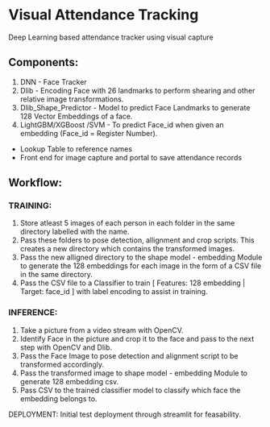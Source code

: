 # Visual Attendance Tracking
Deep Learning based attendance tracker using visual capture

## Components:
1. DNN - Face Tracker
2. Dlib - Encoding Face with 26 landmarks to perform shearing and other relative image transformations.
3. Dlib_Shape_Predictor - Model to predict Face Landmarks to generate 128 Vector Embeddings of a face.
4. LightGBM/XGBoost /SVM - To predict Face_id when given an embedding (Face_id = Register Number).
* Lookup Table to reference names
* Front end for image capture and portal to save attendance records

## Workflow:

### TRAINING:

1. Store atleast 5 images of each person in each folder in the same directory labelled with the name.
2. Pass these folders to pose detection, allignment and crop scripts. This creates a new directory which contains the transformed images.
3. Pass the new alligned directory to the shape model - embedding Module to generate the 128 embeddings for each image in the form of a CSV file in the same directory.
4. Pass the CSV file to a Classifier to train [ Features: 128 embedding | Target: face_id ] with label encoding to assist in training.


### INFERENCE:

1. Take a picture from a video stream with OpenCV.
2. Identify Face in the picture and crop it to the face and pass to the next step with OpenCV and Dlib.
3. Pass the Face Image to pose detection and alignment script to be transformed accordingly.
4. Pass the transformed image to shape model - embedding Module to generate 128 embedding csv.
5. Pass CSV to the trained classifier model to classify which face the embedding belongs to.

DEPLOYMENT: Initial test deployment through streamlit for feasability.

